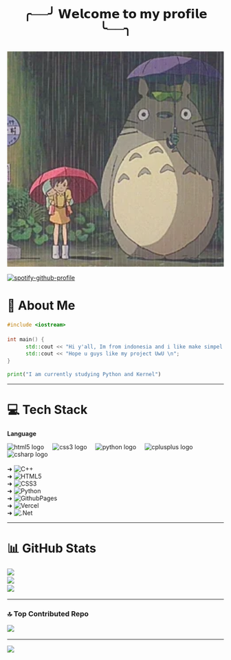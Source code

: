 <h1 align="center">╭──╯ 𝗪𝗲𝗹𝗰𝗼𝗺𝗲 𝘁𝗼 𝗺𝘆 𝗽𝗿𝗼𝗳𝗶𝗹𝗲 ╰──╮</h1><br/>
<img src="WalkAnime.webp" width="1080" height="500" frameBorder="0" allowFullScreen><br/>

[![spotify-github-profile](https://spotify-github-profile.kittinanx.com/api/view?uid=2sqedz98t0t3e2vtbvo2646vs&cover_image=true&theme=default&show_offline=false&background_color=000000&interchange=true&bar_color=ffffff&bar_color_cover=true)](https://spotify-github-profile.kittinanx.com/api/view?uid=2sqedz98t0t3e2vtbvo2646vs&redirect=true)

# 💫 About Me
```C++
#include <iostream>

int main() {
      std::cout << "Hi y'all, Im from indonesia and i like make simpel project :D \n";
      std::cout << "Hope u guys like my project UwU \n";
}
```

```py
print("I am currently studying Python and Kernel")
```
---
# 💻 Tech Stack
**Language** <div align="left"> 
  <img src="https://skillicons.dev/icons?i=html" height="40" alt="html5 logo"  />
  <img width="12" />
  <img src="https://skillicons.dev/icons?i=css" height="40" alt="css3 logo"  />
  <img width="12" />
  <img src="https://skillicons.dev/icons?i=py" height="40" alt="python logo"  />
  <img width="12" />
  <img src="https://skillicons.dev/icons?i=cpp" height="40" alt="cplusplus logo"  />
  <img width="12" />
  <img src="https://skillicons.dev/icons?i=cs" height="40" alt="csharp logo"  /> </div> <br/>
➜ ![C++](https://img.shields.io/badge/c++-%2300599C.svg?style=flat-square&logo=c%2B%2B&logoColor=white) <br/>
➜ ![HTML5](https://img.shields.io/badge/html5-%23E34F26.svg?style=flat-square&logo=html5&logoColor=white) <br/>
➜ ![CSS3](https://img.shields.io/badge/css3-%231572B6.svg?style=flat-square&logo=css3&logoColor=white) <br/>
➜ ![Python](https://img.shields.io/badge/python-3670A0?style=flat-square&logo=python&logoColor=ffdd54) <br/>
➜ ![GithubPages](https://img.shields.io/badge/github%20pages-121013?style=flat-square&logo=github&logoColor=white) <br/>
➜ ![Vercel](https://img.shields.io/badge/vercel-%23000000.svg?style=flat-square&logo=vercel&logoColor=white) <br/>
➜ ![.Net](https://img.shields.io/badge/.NET-5C2D91?style=flat-square&logo=.net&logoColor=white) <br/>

---
# 📊 GitHub Stats
![](https://github-readme-stats.vercel.app/api?username=n0th1ngsad&theme=material-palenight&hide_border=false&include_all_commits=true&count_private=false)<br/>
![](https://github-readme-streak-stats.herokuapp.com/?user=n0th1ngsad&theme=material-palenight&hide_border=false)<br/>
![](https://github-readme-stats.vercel.app/api/top-langs/?username=n0th1ngsad&theme=material-palenight&hide_border=false&include_all_commits=true&count_private=false&layout=compact)

---
### 🔝 Top Contributed Repo
![](https://github-contributor-stats.vercel.app/api?username=n0th1ngsad&limit=5&theme=material-palenight&combine_all_yearly_contributions=true)

---
[![](https://visitcount.itsvg.in/api?id=n0th1ngsad&icon=0&color=1)](https://visitcount.itsvg.in)
